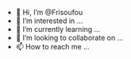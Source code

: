 - 👋 Hi, I’m @Frisoufou
- 👀 I’m interested in ...
- 🌱 I’m currently learning ...
- 💞️ I’m looking to collaborate on ...
- 📫 How to reach me ...

<!---
Frisoufou/Frisoufou is a ✨ special ✨ repository because its `README.md` (this file) appears on your GitHub profile.
You can click the Preview link to take a look at your changes.
--->
